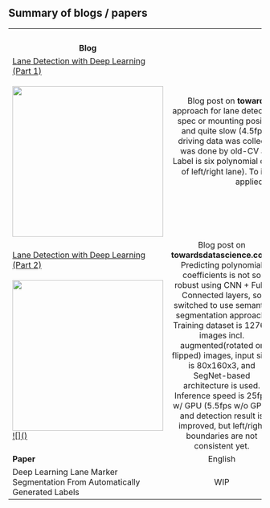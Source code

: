 ## Summary of blogs / papers

<table width="100%">
  <tr>
    <td></td>
    <td colspan=2 align=center>Summary</td>
  </tr>

  <tr>
    <td align=center><b>Blog</td>
    <td colspan=2 align=center></td>
  </tr>

  <tr>
    <td><a href="https://towardsdatascience.com/lane-detection-with-deep-learning-part-1-9e096f3320b7">Lane Detection with Deep Learning (Part 1)
    <br><br>
    <img src="https://cdn-images-1.medium.com/max/1600/1*zx73GA3OTXtXietEMNDXDQ.png" align="center" border="0" width="300" />
    </td>
    <td colspan=2 align=center>Blog post on <b>towardsdatascience.com</b>.
    Traditional approach for lane detection is highly depending on camera spec or mounting position, available in limited situations, and quite slow (4.5fps).
    To build deep neural network, driving data was collected by smart-phone and labeling was done by old-CV algorithms + manually correction.
    Label is six polynomial coefficients (a,b, c in <img src="http://www.sciweavers.org/tex2img.php?eq=a%7Bx%7D%5E2%2Bbx%2Bc&bc=White&fc=Black&im=jpg&fs=12&ff=arev&edit=0" align="center" border="0" alt="a{x}^2+bx+c" width="107" height="19" /> of left/right lane).
    To increase data at curve, rotation is applied for augmentation.
    <br>
    (<a href="https://twitter.com/ysmrnbt/status/1021197056893902848">Tweet</a>)
    </td>  
  </tr>
  <tr>
  <td width="25%"><a href="https://towardsdatascience.com/lane-detection-with-deep-learning-part-2-3ba559b5c5af">Lane Detection with Deep Learning (Part 2)
  <br><br>
  <img src="https://cdn-images-1.medium.com/max/1000/1*0Eg4sdSjVJCaZzFNdwJ9JA.png" align="center" border="0" width="300" />
  ![]()
  </td>

  <td align=center width="35%">Blog post on <b>towardsdatascience.com</b>.
  Predicting polynomial coefficients is not so robust using CNN + Fully Connected layers, so switched to use semantic segmentation approach. Training dataset is 12764 images incl. augmented(rotated or flipped) images, input size is 80x160x3, and SegNet-based architecture is used. Inference speed is 25fps w/ GPU (5.5fps w/o GPU) and detection result is improved, but left/right boundaries are not consistent yet.
  </td>
  <td>
  <blockquote class="twitter-tweet" data-lang="en"><p lang="ja" dir="ltr">CNN+FCで曲率推定だとレーンをちゃんと見てくれないのでSegNetベースで実装。処理も25fpsと速く安定性も増した(?)が暗闇や道路の傷にはまだ反応してる様子。<br><br>“Lane Detection with Deep Learning (Part 2)” by <a href="https://twitter.com/MVirgs44?ref_src=twsrc%5Etfw">@MVirgs44</a> <a href="https://t.co/fLdLMyYA7R">https://t.co/fLdLMyYA7R</a></p>&mdash; ysmrnbt (@ysmrnbt) <a href="https://twitter.com/ysmrnbt/status/1021221409425539073?ref_src=twsrc%5Etfw">July 23, 2018</a></blockquote>
<script async src="https://platform.twitter.com/widgets.js" charset="utf-8"></script>
</td>
  </tr>
  <tr>
    <td><b>Paper</td>
    <td align=center>English</td>
    <td align=center>Tweet</td>
  </tr>
  <tr>
    <td>Deep Learning Lane Marker Segmentation From Automatically Generated Labels</td>
    <td align=center>WIP</td>
    <td align=center>WIP</td>
  </tr>
</table>

